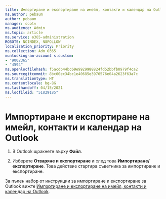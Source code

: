 ```yaml
---
title: Импортиране и експортиране на имейл, контакти и календар на Outlook
ms.author: pebaum
author: pebaum
manager: scotv
ms.audience: Admin
ms.topic: article
ms.service: o365-administration
ROBOTS: NOINDEX, NOFOLLOW
localization_priority: Priority
ms.collection: Adm_O365
munlocking-an-account s.custom:
- "9002365"
- "4594"
ms.openlocfilehash: f5acdb44bc69e9929988824fd52bbfb0979f4ca2
ms.sourcegitcommit: 8bc60ec34bc1e40685e3976576e04a2623f63a7c
ms.translationtype: HT
ms.contentlocale: bg-BG
ms.lasthandoff: 04/15/2021
ms.locfileid: "51829185"
---
```

# <a name="import-and-export-outlook-email-contacts-and-calendar-items"></a>Импортиране и експортиране на имейл, контакти и календар на Outlook

1. В Outlook щракнете върху **Файл**.

2. Изберете **Отваряне и експортиране** и след това **Импортиране/експортиране**. Това действие стартира съветника за импортиране и експортиране.

За пълен набор от инструкции за импортиране и експортиране за Outlook вижте [Импортиране и експортиране на имейл, контакти и календар на Outlook](https://support.office.com/article/import-and-export-outlook-email-contacts-and-calendar-92577192-3881-4502-b79d-c3bbada6c8ef).
